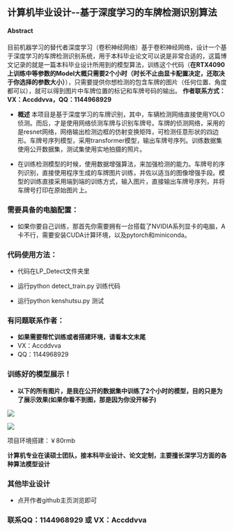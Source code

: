 ## 计算机毕业设计--基于深度学习的车牌检测识别算法

#### Abstract

目前机器学习的替代者深度学习（卷积神经网络）基于卷积神经网络，设计一个基于深度学习的车牌检测识别系统，用于本科毕业论文可以说是非常合适的，这篇博文记录的就是一篇本科毕业设计所用到的模型算法，训练这个代码（**在RTX4090上训练中等参数的Model大概只需要2个小时（时长不止由显卡配置决定，还取决于你选择的参数大小）**），只需要提供你想检测的包含车牌的图片（任何位置、角度都可以），就可以得到图片中车牌位置的标记和车牌号码的输出。
**作者联系方式：VX：Accddvva，QQ：1144968929**

- **概述**
  本项目是基于深度学习的车牌识别，其中，车辆检测网络直接使用YOLO侦测。而后，才是使用网络侦测车牌与识别车牌号。车牌的侦测网络，采用的是resnet网络，网络输出检测边框的仿射变换矩阵，可检测任意形状的四边形。车牌号序列模型，采用transformer模型，输出车牌号序列。训练数据集使用公开数据集，测试集使用实地拍摄的照片。

- 在训练检测模型的时候，使用数据增强算法，来加强检测的能力。车牌号的序列识别，直接使用程序生成的车牌图片训练，并佐以适当的图像增强手段。模型的训练直接采用端到端的训练方式，输入图片，直接输出车牌号序列，并将车牌号打印在原始图片上。

### 需要具备的电脑配置：

- 如果你要自己训练，那首先你需要拥有一台搭载了NVIDIA系列显卡的电脑，A卡不行，需要安装CUDA计算环境，以及pytorch和miniconda。

### 代码使用方法：

- 代码在LP_Detect文件夹里

- 运行python detect_train.py 训练代码
- 运行python kenshutsu.py 测试

### 有问题联系作者：

- **如果需要帮忙训练或者搭建环境，请看本文末尾**
- VX：Accddvva
- QQ：1144968929

### 训练好的模型展示！

- **以下的所有图片，是我在公开的数据集中训练了2个小时的模型，目的只是为了展示效果(如果你看不到图，那是因为你没开梯子)**

![](./image/1.png)

![](./image/2.png)

项目环境搭建：￥80rmb

**计算机专业在读硕士团队，接本科毕业设计、论文定制，主要擅长深学习方面的各种算法模型设计**

### 其他毕业设计

- 点开作者github主页浏览即可

### **联系QQ：1144968929 或 VX：Accddvva**	

